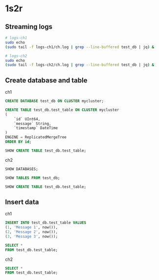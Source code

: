 # 1s2r

## Streaming logs

```bash
# logs-ch1
sudo echo
(sudo tail -f logs-ch1/ch.log | grep --line-buffered test_db | jq) &

# logs-ch2
sudo echo
(sudo tail -f logs-ch2/ch.log | grep --line-buffered test_db | jq) &
```

## Create database and table

ch1
```sql
CREATE DATABASE test_db ON CLUSTER mycluster;

CREATE TABLE test_db.test_table ON CLUSTER mycluster
(
	`id` UInt64,
	`message` String,
	`timestamp` DateTime
)
ENGINE = ReplicatedMergeTree
ORDER BY id;

SHOW CREATE TABLE test_db.test_table;
```

ch2
```sql
SHOW DATABASES;

SHOW TABLES FROM test_db;

SHOW CREATE TABLE test_db.test_table;
```

## Insert data

ch1
```sql
INSERT INTO test_db.test_table VALUES  
(1, 'Message 1', now()),  
(2, 'Message 2', now()),  
(3, 'Message 3', now());

SELECT *  
FROM test_db.test_table;
```

ch2
```sql
SELECT *  
FROM test_db.test_table;
```
